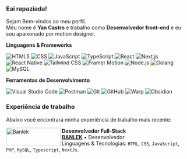### Eai rapaziada!

<p align="left"> 
  Sejam Bem-vindos ao meu perfil.<br>
  Meu nome é <strong>Yan Castro</strong> e trabalho como <strong>Desenvolvedor front-end</strong> e eu sou apaixonado por motion designer.
</p>

**Linguagens & Frameworks**

<p align="left">
  <img src="https://img.shields.io/badge/-HTML5-333333?style=for-the-badge&logo=HTML5" alt="HTML5" />
  <img src="https://img.shields.io/badge/-CSS-333333?style=for-the-badge&logo=CSS3&logoColor=1572B6" alt="CSS" />
  <img src="https://img.shields.io/badge/-JavaScript-333333?style=for-the-badge&logo=javascript" alt="JavaScript" />
  <img src="https://img.shields.io/badge/-TypeScript-333333?style=for-the-badge&logo=typescript" alt="TypeScript" />
  <img src="https://img.shields.io/badge/-React-333333?style=for-the-badge&logo=react" alt="React" />
  <img src="https://img.shields.io/badge/-Next.js-333333?style=for-the-badge&logo=next.js" alt="Next.js" />
  <img src="https://img.shields.io/badge/-React%20Native-333333?style=for-the-badge&logo=react" alt="React Native" />
  <img src="https://img.shields.io/badge/-Tailwind%20CSS-333333?style=for-the-badge&logo=tailwindcss" alt="Tailwind CSS" />
  <img src="https://img.shields.io/badge/-Framer%20Motion-333333?style=for-the-badge&logo=framer" alt="Framer Motion" />
  <img src="https://img.shields.io/badge/-Node.js-333333?style=for-the-badge&logo=node.js" alt="Node.js" />
  <img src="https://img.shields.io/badge/-Golang-333333?style=for-the-badge&logo=go" alt="Golang" />
  <img src="https://img.shields.io/badge/-MySQL-333333?style=for-the-badge&logo=mysql" alt="MySQL" />
</p>

**Ferramentas de Desenvolvimento**

![Visual Studio Code](https://img.shields.io/badge/-Visual%20Studio%20Code-333333?style=for-the-badge&logo=visual-studio-code&logoColor=007ACC)
![Postman](https://img.shields.io/badge/-Postman-333333?style=for-the-badge&logo=postman)
![Git](https://img.shields.io/badge/-Git-333333?style=for-the-badge&logo=git)
![GitHub](https://img.shields.io/badge/-GitHub-333333?style=for-the-badge&logo=github)
![Warp](https://img.shields.io/badge/-Warp-333333?style=for-the-badge&logo=warp)
![Obsidian](https://img.shields.io/badge/-Obsidian-333333?style=for-the-badge&logo=obsidian)
 
### Experiência de trabalho 
Abaixo você encontrará minha experiência de trabalho mais recente:

[<img align="left" width="150px" height="50px" alt="Banlek" src="https://homologacao.banlek.com/img/site/logo-site.svg"/>](https://banlek.com)

**Desenvolvedor Full-Stack** \
[**BANLEK**](https://banlek.com/) • Desenvolvedor \
Linguagens & Tecnologias: `HTML`, `CSS`, `JavaScript`, `PHP`, `MySQL`, `Typescript`, `NextJs`.
<br/>

